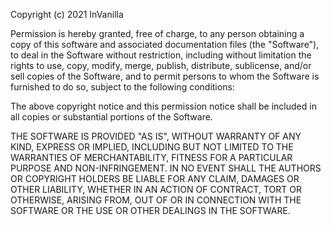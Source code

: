 Copyright (c) 2021 InVanilla

Permission is hereby granted, free of charge, to any person obtaining a copy of this software and associated
documentation files (the
"Software"), to deal in the Software without restriction, including without limitation the rights to use, copy, modify,
merge, publish, distribute, sublicense, and/or sell copies of the Software, and to permit persons to whom the Software
is furnished to do so, subject to the following conditions:

The above copyright notice and this permission notice shall be included in all copies or substantial portions of the
Software.

THE SOFTWARE IS PROVIDED "AS IS", WITHOUT WARRANTY OF ANY KIND, EXPRESS OR IMPLIED, INCLUDING BUT NOT LIMITED TO THE
WARRANTIES OF MERCHANTABILITY, FITNESS FOR A PARTICULAR PURPOSE AND NON-INFRINGEMENT. IN NO EVENT SHALL THE AUTHORS OR
COPYRIGHT HOLDERS BE LIABLE FOR ANY CLAIM, DAMAGES OR OTHER LIABILITY, WHETHER IN AN ACTION OF CONTRACT, TORT OR
OTHERWISE, ARISING FROM, OUT OF OR IN CONNECTION WITH THE SOFTWARE OR THE USE OR OTHER DEALINGS IN THE SOFTWARE.
